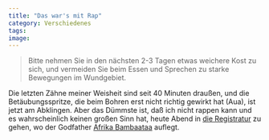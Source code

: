 ```yaml
---
title: "Das war's mit Rap"
category: Verschiedenes
tags: 
image: 
---
```



> Bitte nehmen Sie in den nächsten 2-3 Tagen etwas weichere Kost zu sich, und vermeiden Sie beim Essen und Sprechen zu starke Bewegungen im Wundgebiet.

Die letzten Zähne meiner Weisheit sind seit 40 Minuten draußen, und die Betäubungsspritze, die beim Bohren erst nicht richtig gewirkt hat (Aua), ist jetzt am Abklingen. Aber das Dümmste ist, daß ich nicht rappen kann und es wahrscheinlich keinen großen Sinn hat, heute Abend in [die Registratur](http://www.dieregistratur.de/) zu gehen, wo der Godfather [Afrika Bambaataa](http://de.wikipedia.org/wiki/Afrika_Bambaataa) auflegt.